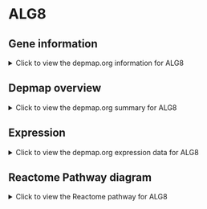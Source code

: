 <h1>ALG8</h1>

<h2>Gene information</h2>
<details>
  <summary>Click to view the depmap.org information for ALG8</summary>
  <p><a href="https://depmap.org/portal/gene/ALG8?tab=about" target="_BLANK">Open page in a new tab...</a></p>
  <iframe src="https://depmap.org/portal/gene/ALG8?tab=about" style="border:none;width:100%;height:800px"></iframe>
</details>

<h2>Depmap overview</h2>
<details>
  <summary>Click to view the depmap.org summary for ALG8</summary>
  <p><a href="https://depmap.org/portal/gene/ALG8?tab=overview" target="_BLANK">Open page in a new tab...</a></p>
  <iframe src="https://depmap.org/portal/gene/ALG8?tab=overview" style="border:none;width:100%;height:800px"></iframe>
</details>

<h2>Expression</h2>
<details>
  <summary>Click to view the depmap.org expression data for ALG8</summary>
  <p><a href="https://depmap.org/portal/gene/ALG8?tab=characterization" target="_BLANK">Open page in a new tab...</a></p>
  <iframe src="https://depmap.org/portal/gene/ALG8?tab=characterization" style="border:none;width:100%;height:800px"></iframe>
</details>



<h2>Reactome Pathway diagram</h2>
<details>
  <summary>Click to view the Reactome pathway for ALG8</summary>
  <p><a href="https://reactome.org/PathwayBrowser/#/R-HSA-4724325" target="_BLANK">Open page in a new tab...</a></p>
  <p>Defective ALG8 causes ALG8-CDG (CDG-1h)</p>
<iframe src="https://reactome.org/PathwayBrowser/#/R-HSA-4724325" style="border:none;width:100%;height:800px"></iframe>
</details>



